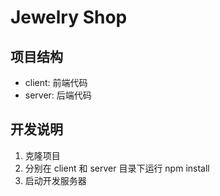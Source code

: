 # Jewelry Shop

## 项目结构

- client: 前端代码
- server: 后端代码

## 开发说明

1. 克隆项目
2. 分别在 client 和 server 目录下运行 npm install
3. 启动开发服务器
